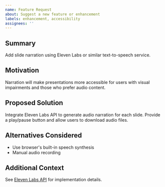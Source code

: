 ```yaml
---
name: Feature Request
about: Suggest a new feature or enhancement
labels: enhancement, accessibility
assignees: ''
---
```


## Summary

Add slide narration using Eleven Labs or similar text-to-speech service.

## Motivation

Narration will make presentations more accessible for users with visual impairments and those who prefer audio content.

## Proposed Solution

Integrate Eleven Labs API to generate audio narration for each slide. Provide a play/pause button and allow users to download audio files.

## Alternatives Considered

- Use browser's built-in speech synthesis
- Manual audio recording

## Additional Context

See [Eleven Labs API](https://elevenlabs.io/) for implementation details.
